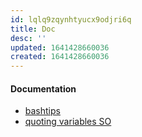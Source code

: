```yaml
---
id: lqlq9zqynhtyucx9odjri6q
title: Doc
desc: ''
updated: 1641428660036
created: 1641428660036
---
```



#### Documentation

- [bashtips](https://drawings.jvns.ca/bashtips/)
- [quoting variables SO](https://stackoverflow.com/questions/10067266/when-to-wrap-quotes-around-a-shell-variable#10067297)
